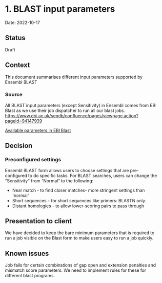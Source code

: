 # 1. BLAST input parameters

Date: 2022-10-17

## Status

Draft

## Context
This document summarises different input parameters supported by Ensembl BLAST

### Source
All BLAST input parameters (except Sensitivity) in Ensembl comes from EBI Blast as we use their job dispatcher to run all our blast jobs. https://www.ebi.ac.uk/seqdb/confluence/pages/viewpage.action?pageId=94147939

[Available parameters in EBI Blast](https://wwwdev.ebi.ac.uk/Tools/services/rest/ncbiblast/parameters)

## Decision
### Preconfigured settings

Ensembl BLAST form allows users to choose settings that are pre-configured to do specific tasks. For BLAST searches, users can change the “Sensitivity” from “Normal” to the following:

- Near match - to find closer matches- more stringent settings than 'normal'
- Short sequences - for short sequences like primers: BLASTN only.
- Distant homologies - to allow lower-scoring pairs to pass through

## Presentation to client

We have decided to keep the bare minimum parameters that is required to run a job visible on the Blast form to make users easy to run a job quickly.

## Known issues

Job fails for certain combinations of gap open and extension penalties and mismatch score parameters. We need to implement rules for these for different blast programs.

